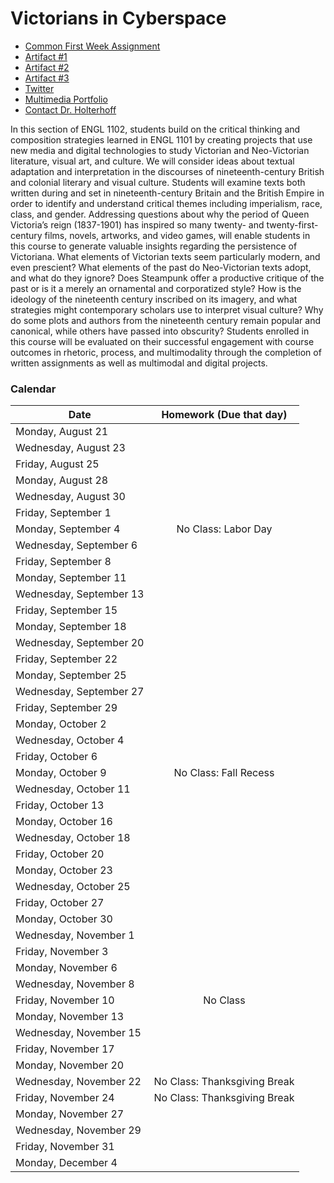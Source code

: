 <div class="blurb">
	<h1>Victorians in Cyberspace</h1>
  <ul>
    <li><a href="/Common_First_Week_Assignment.md">Common First Week Assignment</a></li>
	<li><a href="/Artifact_1">Artifact #1</a></li>
    <li><a href="/Artifact_2">Artifact #2</a></li>
    <li><a href="/Artifact_3">Artifact #3</a></li>
    <li><a href="/Twitter">Twitter</a></li>
    <li><a href="/Multimedia_Portfolio">Multimedia Portfolio</a></li>
    <li><a href="mailto:kate.holterhoff@lmc.gatech.edu">Contact Dr. Holterhoff</a></li>
  </ul>
	<p>In this section of ENGL 1102, students build on the critical thinking and composition strategies learned in ENGL 1101 by creating projects that use new media and digital technologies to study Victorian and Neo-Victorian literature, visual art, and culture. We will consider ideas about textual adaptation and interpretation in the discourses of nineteenth-century British and colonial literary and visual culture. Students will examine texts both written during and set in nineteenth-century Britain and the British Empire in order to identify and understand critical themes including imperialism, race, class, and gender. Addressing questions about why the period of Queen Victoria’s reign (1837-1901) has inspired so many twenty- and twenty-first-century films, novels, artworks, and video games, will enable students in this course to generate valuable insights regarding the persistence of Victoriana. What elements of Victorian texts seem particularly modern, and even prescient? What elements of the past do Neo-Victorian texts adopt, and what do they ignore? Does Steampunk offer a productive critique of the past or is it a merely an ornamental and corporatized style? How is the ideology of the nineteenth century inscribed on its imagery, and what strategies might contemporary scholars use to interpret visual culture? Why do some plots and authors from the nineteenth century remain popular and canonical, while others have passed into obscurity? Students enrolled in this course will be evaluated on their successful engagement with course outcomes in rhetoric, process, and multimodality through the completion of written assignments as well as multimodal and digital projects.</p>
</div><!-- /.blurb -->


### Calendar

|Date| Homework (Due that day)|
|------------------|:----------------------------------------------:|
|Monday, August 21 | |
|Wednesday, August 23 | |
|Friday, August 25 | |
|Monday, August 28 | |
|Wednesday, August 30 | 
|Friday, September 1 | 
|Monday, September 4	 |	No Class: Labor Day|
|Wednesday, September 6 | 
|Friday, September 8 | |
|Monday, September 11 | |
|Wednesday, September 13 | |
|Friday, September 15 | |
|Monday, September 18 | |
|Wednesday, September 20 | |
|Friday, September 22 || 
|Monday, September 25 | |
|Wednesday, September 27 || 
|Friday, September 29 | |
|Monday, October 2 | |
|Wednesday, October 4 || 
|Friday, October 6 | |
|Monday, October 9	| No Class: Fall Recess|
|Wednesday, October 11 | |
|Friday, October 13 | |
|Monday, October 16 | |
|Wednesday, October 18 || 
|Friday, October 20 | |
|Monday, October 23 | |
|Wednesday, October 25 || 
|Friday, October 27 | |
|Monday, October 30 | |
|Wednesday, November 1 | |
|Friday, November 3 | |
|Monday, November 6 | |
|Wednesday, November 8 || 
|Friday, November 10	 |	No Class|
|Monday, November 13 | |
|Wednesday, November 15 || 
|Friday, November 17 | |
|Monday, November 20 | |
|Wednesday, November 22 |	No Class: Thanksgiving Break|
|Friday, November 24 |	No Class: Thanksgiving Break|
|Monday, November 27	 | |
|Wednesday, November 29 || 
|Friday, November 31 | |
|Monday, December 4 | |
